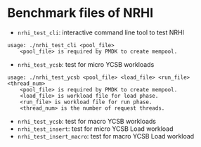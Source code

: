 # Benchmark files of NRHI

+ `nrhi_test_cli`: interactive command line tool to test NRHI
```
usage: ./nrhi_test_cli <pool_file>  
    <pool_file> is required by PMDK to create mempool.
```

+ `nrhi_test_ycsb`: test for micro YCSB workloads
```
usage: ./nrhi_test_ycsb <pool_file> <load_file> <run_file> <thread_num>
    <pool_file> is required by PMDK to create mempool.
    <load_file> is workload file for load phase.
    <run_file> is workload file for run phase.
    <thread_num> is the number of request threads.
``` 

+ `nrhi_test_ycsb`: test for macro YCSB workloads
+ `nrhi_test_insert`: test for micro YCSB Load workload
+ `nrhi_test_insert_macro`: test for macro YCSB Load workload
